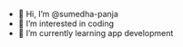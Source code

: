 - 👋 Hi, I’m @sumedha-panja
- 👀 I’m interested in coding
- 🌱 I’m currently learning app development
<!---
sumedha-panja/sumedha-panja is a ✨ special ✨ repository because its `README.md` (this file) appears on your GitHub profile.
You can click the Preview link to take a look at your changes.
--->
